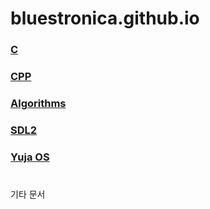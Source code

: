 # bluestronica.github.io


###  [C](https://bluestronica.github.io/C/)         
###  [CPP](https://bluestronica.github.io/CPP/)  
###  [Algorithms](https://bluestronica.github.io/Algorithms/)
###  [SDL2](https://bluestronica.github.io/SDL2/)
###  [Yuja OS](https://bluestronica.github.io/YujaOS/)


#

기타 문서
